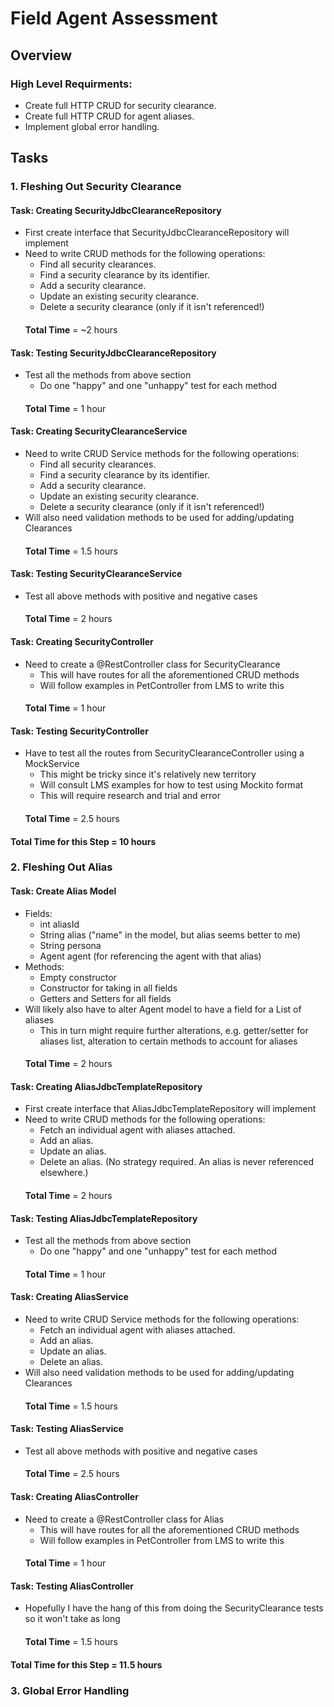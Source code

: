 # Field Agent Assessment

## Overview
### High Level Requirments:
* Create full HTTP CRUD for security clearance.
* Create full HTTP CRUD for agent aliases.
* Implement global error handling.

## Tasks

### 1. Fleshing Out Security Clearance

#### Task: Creating SecurityJdbcClearanceRepository
* First create interface that SecurityJdbcClearanceRepository will implement
* Need to write CRUD methods for the following operations:
    * Find all security clearances.
    *  Find a security clearance by its identifier.
    *  Add a security clearance.
    *  Update an existing security clearance.
    *  Delete a security clearance (only if it isn't referenced!)
    ####
    **Total Time** = ~2 hours
#### Task: Testing SecurityJdbcClearanceRepository
* Test all the methods from above section
    * Do one "happy" and one "unhappy" test for each method
    ####
    **Total Time** = 1 hour
    
#### Task: Creating SecurityClearanceService
* Need to write CRUD Service methods for the following operations:
    * Find all security clearances.
    *  Find a security clearance by its identifier.
    *  Add a security clearance.
    *  Update an existing security clearance.
    *  Delete a security clearance (only if it isn't referenced!)
* Will also need validation methods to be used for adding/updating Clearances
    ####
  **Total Time** = 1.5 hours
#### Task: Testing SecurityClearanceService
* Test all above methods with positive and negative cases
    ####
    **Total Time** = 2 hours
#### Task: Creating SecurityController
* Need to create a @RestController class for SecurityClearance
    * This will have routes for all the aforementioned CRUD methods
    * Will follow examples in PetController from LMS to write this
    ####
    **Total Time** = 1 hour
#### Task: Testing SecurityController
* Have to test all the routes from SecurityClearanceController using a MockService
    * This might be tricky since it's relatively new territory
    * Will consult LMS examples for how to test using Mockito format
    * This will require research and trial and error
    ####
    **Total Time** = 2.5 hours
  
#### Total Time for this Step = 10 hours

### 2. Fleshing Out Alias

#### Task: Create Alias Model
* Fields:
  * int aliasId
  * String alias ("name" in the model, but alias seems better to me)
  * String persona
  * Agent agent (for referencing the agent with that alias)
* Methods:
  * Empty constructor
  * Constructor for taking in all fields
  * Getters and Setters for all fields
* Will likely also have to alter Agent model to have a field for a List of aliases
  * This in turn might require further alterations, e.g. getter/setter for aliases list, alteration to certain methods to account for aliases
  ####
  **Total Time** = 2 hours

#### Task: Creating AliasJdbcTemplateRepository
* First create interface that AliasJdbcTemplateRepository will implement
* Need to write CRUD methods for the following operations:
    * Fetch an individual agent with aliases attached.
    * Add an alias.
    * Update an alias.
    * Delete an alias. (No strategy required. An alias is never referenced elsewhere.)
  ####
  **Total Time** = 2 hours
#### Task: Testing AliasJdbcTemplateRepository
* Test all the methods from above section
  * Do one "happy" and one "unhappy" test for each method
  ####
  **Total Time** = 1 hour

#### Task: Creating AliasService
* Need to write CRUD Service methods for the following operations:
  * Fetch an individual agent with aliases attached.
  * Add an alias.
  * Update an alias.
  * Delete an alias.
* Will also need validation methods to be used for adding/updating Clearances
  ####
  **Total Time** = 1.5 hours
#### Task: Testing AliasService
* Test all above methods with positive and negative cases
  ####
  **Total Time** = 2.5 hours
#### Task: Creating AliasController
* Need to create a @RestController class for Alias
  * This will have routes for all the aforementioned CRUD methods
  * Will follow examples in PetController from LMS to write this
  ####
  **Total Time** = 1 hour
#### Task: Testing AliasController
* Hopefully I have the hang of this from doing the SecurityClearance tests so it won't take as long
  ####
  **Total Time** = 1.5 hours
#### Total Time for this Step = 11.5 hours


### 3. Global Error Handling
